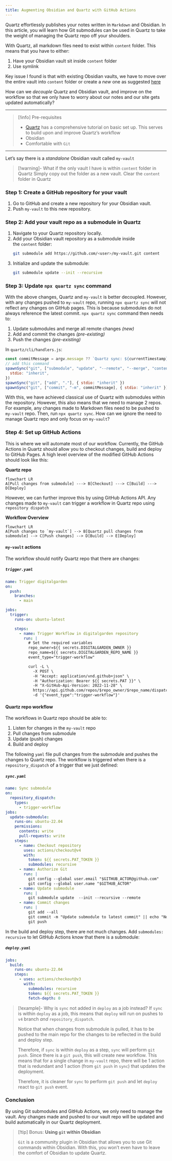 ```yaml
---
title: Augmenting Obsidian and Quartz with GitHub Actions
---
```


Quartz effortlessly publishes your notes written in `Markdown` and Obsidian. In this article, you will learn how Git submodules can be used in Quartz to take the weight of managing the Quartz repo off your shoulders.

With Quartz, all markdown files need to exist within `content` folder. This means that you have to either:
1. Have your Obsidian vault sit inside `content` folder
2. Use symlink

Key issue I found is that with existing Obsidian vaults, we have to move over the entire vault into `content` folder or create a *new* one as suggested [here](https://notes.nicolevanderhoeven.com/How+to+publish+Obsidian+notes+with+Quartz+on+GitHub+Pages#Step+3.+Create+an+Obsidian+vault)

How can we *decouple* Quartz and Obsidian vault, and improve on the workflow so that we only have to worry about our notes and our site gets updated automatically?

---

>[!info] Pre-requisites
>- [Quartz](https://quartz.jzhao.xyz/) has a comprehensive tutorial on basic set up. This serves to build upon and improve Quartz’s workflow
>- Obsidian
>- Comfortable with `Git`

---

Let’s say there is a *standalone* Obsidian vault called `my-vault`
>[!warning]- What if the only vault I have is within `content` folder in Quartz
>Simply copy out the folder as a new vault. Clear the `content` folder in Quartz

### Step 1: Create a GitHub repository for your vault
1. Go to GitHub and create a new repository for your Obsidian vault.
2. Push `my-vault` to this new repository.

### Step 2: Add your vault repo as a submodule in Quartz
1. Navigate to your Quartz repository locally.
2. Add your Obsidian vault repository as a submodule inside the `content` folder:
	```bash
	git submodule add https://github.com/<user>/my-vault.git content
	```
3. Initialize and update the submodule:
	```bash
	git submodule update --init --recursive
	```

### Step 3: Update `npx quartz sync` command
With the above changes, Quartz and `my-vault` is better decoupled. However, with any changes pushed to `my-vault` repo, running `npx quartz sync` will not reflect any changes on GitHub pages. This is because submodules do not always reference the latest commit. `npx quartz sync` command then needs to:
1. Update submodules and merge all remote changes *(new)*
2. Add and commit the changes *(pre-existing)*
3. Push the changes *(pre-existing)*

In `quartz/cli/handlers.js`:
```js
const commitMessage = argv.message ?? `Quartz sync: ${currentTimestamp}`
// add this command
spawnSync("git", ["submodule", "update", "--remote", "--merge", "content"], {
  stdio: "inherit",
})
spawnSync("git", ["add", "."], { stdio: "inherit" })
spawnSync("git", ["commit", "-m", commitMessage], { stdio: "inherit" })
```

With this, we have achieved classical use of Quartz with submodules within the repository. However, this also means that we need to manage 2 repos. For example, any changes made to Markdown files need to be pushed to `my-vault` repo. Then, run `npx quartz sync`. How can we ignore the need to manage Quartz repo and only focus on `my-vault`?

### Step 4: Set up GitHub Actions

This is where we will automate most of our workflow. Currently, the GitHub Actions in Quartz should allow you to checkout changes, build and deploy to GitHub Pages. A high level overview of the modified GitHub Actions should look like this:

**Quartz repo**
```mermaid
flowchart LR
A[Pull changes from submodule] ---> B[Checkout] ---> C[Build] ---> D[Deploy]
```

However, we can further improve this by using GitHub Actions API. Any changes made to `my-vault` can trigger a workflow in Quartz repo using `repository dispatch`

**Workflow Overview**
```mermaid
flowchart LR
A[Push changes to `my-vault`] --> B[Quartz pull changes from submodule] --> C[Push changes] --> D[Build] --> E[Deploy]
```

#### `my-vault` actions
The workflow should notify Quartz repo that there are changes:
##### `trigger.yaml`
```yaml
name: Trigger digitalgarden
on:
  push:
    branches:
      - main

jobs:
  trigger:
    runs-on: ubuntu-latest

    steps:
      - name: Trigger Workflow in digitalgarden repository
        run: |
          # Set the required variables
          repo_owner=${{ secrets.DIGITALGARDEN_OWNER }}
          repo_name=${{ secrets.DIGITALGARDEN_REPO_NAME }}
          event_type="trigger-workflow"

          curl -L \
            -X POST \
            -H "Accept: application/vnd.github+json" \
            -H "Authorization: Bearer ${{ secrets.PAT }}" \
            -H "X-GitHub-Api-Version: 2022-11-28" \
            https://api.github.com/repos/$repo_owner/$repo_name/dispatches \
            -d '{"event_type":"trigger-workflow"}'

```

#### Quartz repo workflow

The workflows in Quartz repo should be able to:
1. Listen for changes in the `my-vault` repo
2. Pull changes from submodule
3. Update (push) changes
4. Build and deploy

The following `yaml` file pull changes from the submodule and pushes the changes to Quartz repo. The workflow is triggered when there is a `repository_dispatch` of a trigger that we just defined:

##### `sync.yaml`
```yaml
name: Sync submodule
on:
  repository_dispatch:
    types:
      - trigger-workflow
jobs:
  update-submodule:
    runs-on: ubuntu-22.04
    permissions:
      contents: write
      pull-requests: write
    steps:
      - name: Checkout repository
        uses: actions/checkout@v4
        with:
          token: ${{ secrets.PAT_TOKEN }}
          submodules: recursive
      - name: Authorize Git
        run: |
          git config --global user.email "$GITHUB_ACTOR@github.com"
          git config --global user.name "$GITHUB_ACTOR"
      - name: Update submodule
        run: |
          git submodule update  --init --recursive --remote
      - name: Commit changes
        run: |
          git add --all
          git commit -m "Update submodule to latest commit" || echo "No changes to commit"
          git push
```

In the build and deploy step, there are not much changes. Add `submodules: recursive` to let GitHub Actions know that there is a submodule:

##### `deploy.yaml`
```yaml
jobs:
  build:
    runs-on: ubuntu-22.04
    steps:
      - uses: actions/checkout@v3
        with:
          submodules: recursive
          token: ${{ secrets.PAT_TOKEN }}
          fetch-depth: 0
```

>[!example]- Why is `sync` not added in `deploy` as a job instead?
>If `sync` is within `deploy` as a job, this means that `deploy` will run on pushes to `v4` branch *and* `repository_dispatch`.
>
> Notice that when changes from submodule is pulled, it has to be pushed to the main repo for the changes to be reflected in the build and deploy step.
> 
> Therefore, if `sync` is within `deploy` as a step, `sync` will perform `git push`. Since there is a `git push`, this will create new workflow. This means that for a single change in `my-vault` repo, there will be 1 action that is redundant and 1 action (from `git push` in `sync`) that updates the deployment.
> 
> Therefore, it is cleaner for `sync` to perform `git push` and let `deploy` react to `git push` event.

### Conclusion
By using Git submodules and GitHub Actions, we only need to manage the vault. Any changes made and pushed to our vault repo will be updated and build automatically in our Quartz deployment. 

>[!tip] Bonus: **Using `git` within Obsidian**
>
> `Git` is a community plugin in Obsidian that allows you to use Git commands within Obsidian. With this, you won’t even have to leave the comfort of Obsidian to update Quartz.